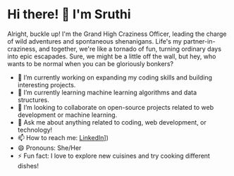 # Hi there! 👋 I'm Sruthi

Alright, buckle up! I'm the Grand High Craziness Officer, leading the charge of wild adventures and spontaneous shenanigans. Life's my partner-in-craziness, and together, we're like a tornado of fun, turning ordinary days into epic escapades. Sure, we might be a little off the wall, but hey, who wants to be normal when you can be gloriously bonkers?

- 🔭 I’m currently working on expanding my coding skills and building interesting projects.
- 🌱 I’m currently learning machine learning algorithms and data structures.
- 👯 I’m looking to collaborate on open-source projects related to web development or machine learning.
- 💬 Ask me about anything related to coding, web development, or technology!
- 📫 How to reach me: [LinkedIn]([https://www.linkedin.com/in/sruthi-s-3b3316224/)])
- 😄 Pronouns: She/Her
- ⚡ Fun fact: I love to explore new cuisines and try cooking different dishes!

